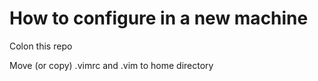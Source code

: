 # How to configure in a new machine
Colon this repo

Move (or copy) .vimrc and .vim to home directory
